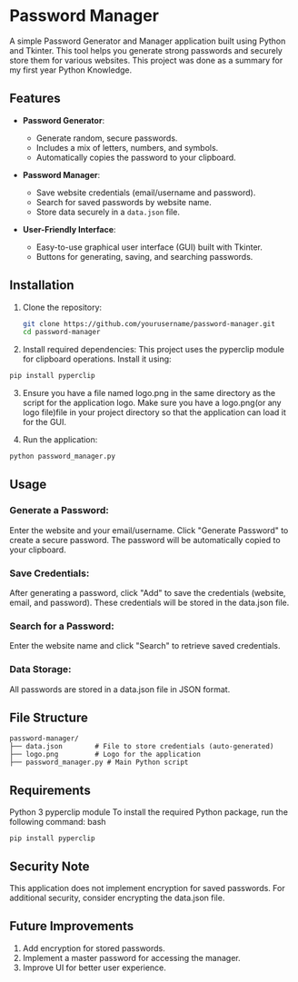 # Password Manager

A simple Password Generator and Manager application built using Python and Tkinter. This tool helps you generate strong passwords and securely store them for various websites.
This project was done as a summary for my first year Python Knowledge.

## Features

- **Password Generator**:
  - Generate random, secure passwords.
  - Includes a mix of letters, numbers, and symbols.
  - Automatically copies the password to your clipboard.

- **Password Manager**:
  - Save website credentials (email/username and password).
  - Search for saved passwords by website name.
  - Store data securely in a `data.json` file.

- **User-Friendly Interface**:
  - Easy-to-use graphical user interface (GUI) built with Tkinter.
  - Buttons for generating, saving, and searching passwords.

## Installation

1. Clone the repository:
   ```bash
   git clone https://github.com/yourusername/password-manager.git
   cd password-manager
   ```
2. Install required dependencies:
This project uses the pyperclip module for clipboard operations. Install it using:

```bash
pip install pyperclip
```

3. Ensure you have a file named logo.png in the same directory as the script for the application logo.
Make sure you have a logo.png(or any logo file)file in your project directory so that the application can load it for the GUI.

4. Run the application:
```bash
python password_manager.py
```
## Usage

### Generate a Password:
Enter the website and your email/username.
Click "Generate Password" to create a secure password.
The password will be automatically copied to your clipboard.
### Save Credentials:
After generating a password, click "Add" to save the credentials (website, email, and password).
These credentials will be stored in the data.json file.
### Search for a Password:
Enter the website name and click "Search" to retrieve saved credentials.
### Data Storage:
All passwords are stored in a data.json file in JSON format.

## File Structure

```plaintext
password-manager/
├── data.json        # File to store credentials (auto-generated)
├── logo.png         # Logo for the application
├── password_manager.py # Main Python script
```

## Requirements
Python 3
pyperclip module
To install the required Python package, run the following command:
bash
```
pip install pyperclip
```

## Security Note
This application does not implement encryption for saved passwords. For additional security, consider encrypting the data.json file.

## Future Improvements
1. Add encryption for stored passwords.
2. Implement a master password for accessing the manager.
3. Improve UI for better user experience.
